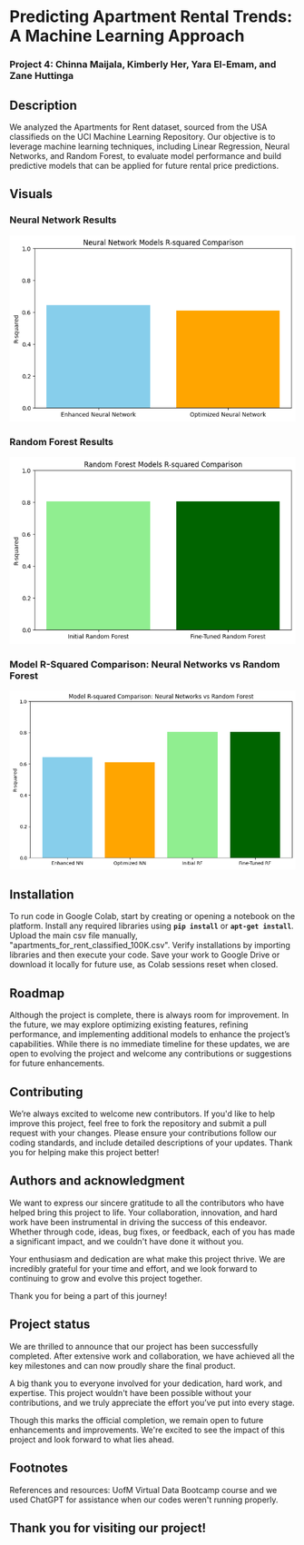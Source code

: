 # __Predicting Apartment Rental Trends: A Machine Learning Approach__

### __Project 4: Chinna Maijala, Kimberly Her, Yara El-Emam, and Zane Huttinga__

## Description
We analyzed the Apartments for Rent dataset, sourced from the USA classifieds on the UCI Machine Learning Repository. Our objective is to leverage machine learning techniques, including Linear Regression, Neural Networks, and Random Forest, to evaluate model performance and build predictive models that can be applied for future rental price predictions.

## Visuals
### Neural Network Results
![Neural Network R-Squared Comparison Chart](Visuals/NeuralNetworkComparison.png)

### Random Forest Results
![Random Forest R-Squared Comparison Chart](Visuals/RandomForestComparison.png)

### Model R-Squared Comparison: Neural Networks vs Random Forest
![Neural Networks vs Random Forest Comparison Chart](Visuals/ModelRSquaredComparison.png)

## Installation
To run code in Google Colab, start by creating or opening a notebook on the platform. Install any required libraries using __`pip install`__ or __`apt-get install`__. Upload the main csv file manually, "apartments_for_rent_classified_100K.csv". Verify installations by importing libraries and then execute your code. Save your work to Google Drive or download it locally for future use, as Colab sessions reset when closed.

## Roadmap
Although the project is complete, there is always room for improvement. In the future, we may explore optimizing existing features, refining performance, and implementing additional models to enhance the project’s capabilities. While there is no immediate timeline for these updates, we are open to evolving the project and welcome any contributions or suggestions for future enhancements.

## Contributing
We’re always excited to welcome new contributors. If you'd like to help improve this project, feel free to fork the repository and submit a pull request with your changes. Please ensure your contributions follow our coding standards, and include detailed descriptions of your updates. Thank you for helping make this project better!

## Authors and acknowledgment
We want to express our sincere gratitude to all the contributors who have helped bring this project to life. Your collaboration, innovation, and hard work have been instrumental in driving the success of this endeavor. Whether through code, ideas, bug fixes, or feedback, each of you has made a significant impact, and we couldn't have done it without you.

Your enthusiasm and dedication are what make this project thrive. We are incredibly grateful for your time and effort, and we look forward to continuing to grow and evolve this project together.

Thank you for being a part of this journey!

## Project status
We are thrilled to announce that our project has been successfully completed. After extensive work and collaboration, we have achieved all the key milestones and can now proudly share the final product.

A big thank you to everyone involved for your dedication, hard work, and expertise. This project wouldn't have been possible without your contributions, and we truly appreciate the effort you’ve put into every stage.

Though this marks the official completion, we remain open to future enhancements and improvements. We're excited to see the impact of this project and look forward to what lies ahead.

## Footnotes
References and resources: UofM Virtual Data Bootcamp course and we used ChatGPT for assistance when our codes weren't running properly.  

## __Thank you for visiting our project!__